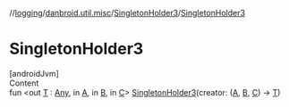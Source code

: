 //[logging](../../../index.md)/[danbroid.util.misc](../index.md)/[SingletonHolder3](index.md)/[SingletonHolder3](-singleton-holder3.md)



# SingletonHolder3  
[androidJvm]  
Content  
fun <out [T](index.md) : [Any](https://kotlinlang.org/api/latest/jvm/stdlib/kotlin/-any/index.html), in [A](index.md), in [B](index.md), in [C](index.md)> [SingletonHolder3](-singleton-holder3.md)(creator: ([A](index.md), [B](index.md), [C](index.md)) -> [T](index.md))  



